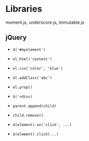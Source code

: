 # Libraries

moment.js, underscore.js, immutable.js

## jQuery

- `$('#myelement')`
- `el.html('content')`
- `el.css('color', 'blue')`
- `el.addClass('abc')`
- `el.prop()`

- `$('<div>)`
- `parent.append(child)`
- `child.remove()`

- `$(element).on('click', ...)`
- `$(element).click(...)`
